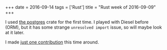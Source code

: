 +++
date = 2016-09-14
tags = ['Rust']
title = "Rust week of 2016-09-09"
+++

I used [the postgres] crate for the first time. I played with Diesel
before (ORM), but it has some strange `unresolved import` issue, so will
maybe look at it later.

I made [just one contribution] this time around.

  [the postgres]: https://crates.io/crates/postgres
  [just one contribution]: https://github.com/rust-lang/rust/pull/36480
